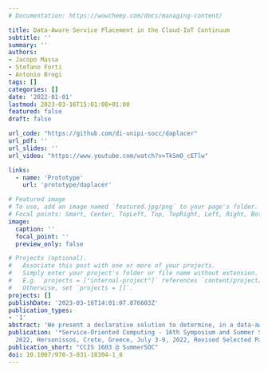 ```yaml
---
# Documentation: https://wowchemy.com/docs/managing-content/

title: Data-Aware Service Placement in the Cloud-IoT Continuum
subtitle: ''
summary: ''
authors:
- Jacopo Massa
- Stefano Forti
- Antonio Brogi
tags: []
categories: []
date: '2022-01-01'
lastmod: 2023-03-16T15:01:08+01:00
featured: false
draft: false

url_code: "https://github.com/di-unipi-socc/daplacer"
url_pdf: ''
url_slides: ''
url_video: "https://www.youtube.com/watch?v=TkSmO_cETlw"

links:
  - name: 'Prototype'
    url: 'prototype/daplacer'

# Featured image
# To use, add an image named `featured.jpg/png` to your page's folder.
# Focal points: Smart, Center, TopLeft, Top, TopRight, Left, Right, BottomLeft, Bottom, BottomRight.
image:
  caption: ''
  focal_point: ''
  preview_only: false

# Projects (optional).
#   Associate this post with one or more of your projects.
#   Simply enter your project's folder or file name without extension.
#   E.g. `projects = ["internal-project"]` references `content/project/deep-learning/index.md`.
#   Otherwise, set `projects = []`.
projects: []
publishDate: '2023-03-16T14:01:07.876603Z'
publication_types:
- '1'
abstract: 'We present a declarative solution to determine, in a data-aware manner, application service placements and SDN data routings over Cloud-IoT infrastructures while meeting functional (software, hardware, IoT) and non-functional (security, latency, bandwidth) application requirements. The solution employs continuous reasoning to speed up the reconfiguration of application placements and routing decisions at runtime, when needed. An open-source Prolog prototype is presented and assessed over a scenario based on lifelike data.'
publication: '*Service-Oriented Computing - 16th Symposium and Summer School, SummerSOC
  2022, Hersonissos, Crete, Greece, July 3-9, 2022, Revised Selected Papers*'
publication_short: "CCIS 1603 @ SummerSOC"
doi: 10.1007/978-3-031-18304-1_8
---
```

